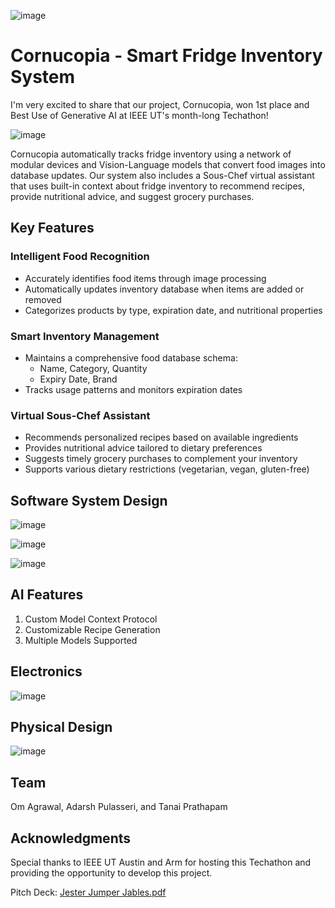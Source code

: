 ![image](https://github.com/user-attachments/assets/c342c5f0-4212-414d-b060-689464ed25f0)

# Cornucopia - Smart Fridge Inventory System

I'm very excited to share that our project, Cornucopia, won 1st place and Best Use of Generative AI at IEEE UT's month-long Techathon!

![image](https://github.com/user-attachments/assets/62ce8a60-ea69-4b68-8335-c6866445e258)

Cornucopia automatically tracks fridge inventory using a network of modular devices and Vision-Language models that convert food images into database updates. Our system also includes a Sous-Chef virtual assistant that uses built-in context about fridge inventory to recommend recipes, provide nutritional advice, and suggest grocery purchases.

## Key Features

### Intelligent Food Recognition
- Accurately identifies food items through image processing
- Automatically updates inventory database when items are added or removed
- Categorizes products by type, expiration date, and nutritional properties

### Smart Inventory Management
- Maintains a comprehensive food database schema:
  - Name, Category, Quantity
  - Expiry Date, Brand
- Tracks usage patterns and monitors expiration dates

### Virtual Sous-Chef Assistant
- Recommends personalized recipes based on available ingredients
- Provides nutritional advice tailored to dietary preferences
- Suggests timely grocery purchases to complement your inventory
- Supports various dietary restrictions (vegetarian, vegan, gluten-free)

## Software System Design
![image](https://github.com/user-attachments/assets/57d5364b-aa90-4fcc-8361-4129a15ea3eb)

![image](https://github.com/user-attachments/assets/35925c1b-dce4-4913-a7e2-37f5feb3fbe5)

![image](https://github.com/user-attachments/assets/b61d60fa-48da-4458-9ae7-d2652f4f79b5)

## AI Features
1) Custom Model Context Protocol
2) Customizable Recipe Generation
3) Multiple Models Supported

## Electronics
![image](https://github.com/user-attachments/assets/e198eb28-9d90-4b97-9f92-8fffe42a64cc)


## Physical Design
![image](https://github.com/user-attachments/assets/c18fc749-8397-41d9-ab32-e27b42c719c5)

  
## Team
Om Agrawal, Adarsh Pulasseri, and Tanai Prathapam

## Acknowledgments
Special thanks to IEEE UT Austin and Arm for hosting this Techathon and providing the opportunity to develop this project.

Pitch Deck:
[Jester Jumper Jables.pdf](https://github.com/user-attachments/files/20214701/Jester.Jumper.Jables.pdf)
